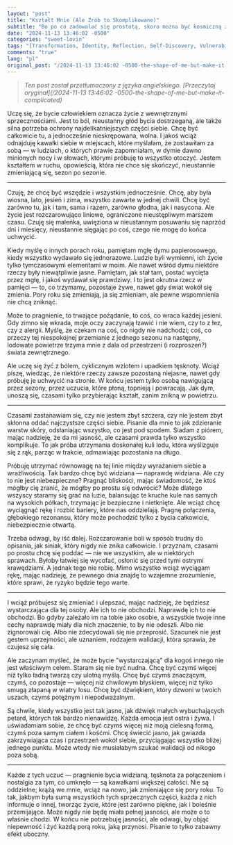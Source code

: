 ```yaml
---
layout: "post"
title: "Kształt Mnie (Ale Zrób to Skomplikowane)"
subtitle: "Bo po co zadowalać się prostotą, skoro można być kosmiczną zagadką?"
date: "2024-11-13 13:46:02 -0500"
categories: "sweet-lovin"
tags: "[Transformation, Identity, Reflection, Self-Discovery, Vulnerability, Introspection, Existentialism, Personal Growth, Emotional Clarity]"
comments: "true"
lang: "pl"
original_post: "/2024-11-13 13:46:02 -0500-the-shape-of-me-but-make-it-complicated"
---
```


> *Ten post został przetłumaczony z języka angielskiego. [Przeczytaj oryginał](/2024-11-13 13:46:02 -0500-the-shape-of-me-but-make-it-complicated)*

Uczę się, że bycie człowiekiem oznacza życie z wewnętrznymi sprzecznościami. Jest to ból, nieustanny głód bycia dostrzeganą, ale także silna potrzeba ochrony najdelikatniejszych części siebie. Chcę być całkowicie tu, a jednocześnie nieskrępowana, wolna. I jakoś wciąż odnajduję kawałki siebie w miejscach, które myślałam, że zostawiłam za sobą — w ludziach, o których prawie zapomniałam, w dymie dawno minionych nocy i w słowach, którymi próbuję to wszystko otoczyć. Jestem kształtem w ruchu, opowieścią, która nie chce się skończyć, nieustannie zmieniającą się, sezon po sezonie.<!-- more -->

* * *

Czuję, że chcę być wszędzie i wszystkim jednocześnie. Chcę, aby była wiosna, lato, jesień i zima, wszystko zawarte w jednej chwili. Chcę być zarówno tu, jak i tam, sama i razem, zarówno głodna, jak i nasycona. Ale życie jest rozczarowująco liniowe, ograniczone nieustępliwym marszem czasu. Czuję się maleńka, uwięziona w nieustannym posuwaniu się naprzód dni i miesięcy, nieustannie sięgając po coś, czego nie mogę do końca uchwycić.

Kiedy myślę o innych porach roku, pamiętam mgłę dymu papierosowego, kiedy wszystko wydawało się jednorazowe. Ludzie byli wymienni, ich życie tylko tymczasowymi elementami w moim. Ale nawet wśród dymu niektóre rzeczy były niewątpliwie jasne. Pamiętam, jak stał tam, postać wycięta przez mgłę, i jakoś wydawał się prawdziwy. I to jest okrutna rzecz w pamięci — to, co trzymamy, pozostaje żywe, nawet gdy świat wokół się zmienia. Pory roku się zmieniają, ja się zmieniam, ale pewne wspomnienia nie chcą zniknąć.

Może to pragnienie, to trwające pożądanie, to coś, co wraca każdej jesieni. Gdy zimno się wkrada, moje oczy zaczynają łzawić i nie wiem, czy to z łez, czy z alergii. Myślę, że czekam na coś, co nigdy nie nadchodzi; coś, co przeczy tej niespokojnej przemianie z jednego sezonu na następny, lodowate powietrze trzyma mnie z dala od przestrzeni (i rozproszeń?) świata zewnętrznego.

Ale uczę się żyć z bólem, cyklicznym wzlotem i upadkiem tęsknoty. Wciąż piszę, wiedząc, że niektóre rzeczy zawsze pozostaną niejasne, nawet gdy próbuję je uchwycić na stronie. W końcu jestem tylko osobą nawigującą przez sezony, przez uczucia, które płoną, topnieją i powracają. Jak dym, unoszą się, czasami tylko przybierając kształt, zanim znikną w powietrzu.

* * *

Czasami zastanawiam się, czy nie jestem zbyt szczera, czy nie jestem zbyt skłonna oddać najczystsze części siebie. Pisanie dla mnie to jak zdzieranie warstw skóry, odsłaniając wszystko, co jest pod spodem. Siadam z piórem, mając nadzieję, że da mi jasność, ale czasami prawda tylko wszystko komplikuje. To jak próba utrzymania doskonałej kuli lodu, która wyślizguje się z rąk, parząc w trakcie, odmawiając pozostania na długo.

Próbuję utrzymać równowagę na tej linie między wyrażaniem siebie a wrażliwością. Tak bardzo chcę być widziana — naprawdę widziana. Ale czy to nie jest niebezpieczne? Pragnąć bliskości, mając świadomość, że ktoś mógłby cię zranić, że mógłby po prostu się odwrócić? Może dlatego wszyscy staramy się grać na luzie, balansując te kruche kule nas samych na wysokich półkach, trzymając je bezpieczne i nietknięte. Ale wciąż chcę wyciągnąć rękę i rozbić bariery, które nas oddzielają. Pragnę połączenia, głębokiego rezonansu, który może pochodzić tylko z bycia całkowicie, niebezpiecznie otwartą.

Trzeba odwagi, by iść dalej. Rozczarowanie boli w sposób trudny do opisania, jak siniak, który nigdy nie znika całkowicie. I przyznam, czasami po prostu chcę się poddać — nie we wszystkim, ale w niektórych sprawach. Byłoby łatwiej się wycofać, osłonić się przed tymi ostrymi krawędziami. A jednak tego nie robię. Mimo wszystko wciąż wyciągam rękę, mając nadzieję, że pewnego dnia znajdę to wzajemne zrozumienie, które sprawi, że ryzyko będzie tego warte.

* * *

I wciąż próbujesz się zmieniać i ulepszać, mając nadzieję, że będziesz wystarczająca dla tej osoby. Ale ich to nie obchodzi. Naprawdę ich to nie obchodzi. Bo gdyby zależało im na tobie jako osobie, a wszystkie twoje inne cechy naprawdę miały dla nich znaczenie, to by nie odeszli. Albo nie zignorowali cię. Albo nie zdecydowali się nie przeprosić. Szacunek nie jest gestem uprzejmości, ale uznaniem, rodzajem walidacji, która sprawia, że czujesz się cała.

Ale zaczynam myśleć, że może bycie "wystarczającą" dla kogoś innego nie jest właściwym celem. Staram się nie być nudna. Chcę być czymś więcej niż tylko ładną twarzą czy ulotną myślą. Chcę być czymś znaczącym, czymś, co pozostaje — więcej niż chwilowym błyskiem, więcej niż tylko smugą złapaną w wiatry losu. Chcę być dźwiękiem, który dzwoni w twoich uszach, czymś potężnym i niepodważalnym.

Są chwile, kiedy wszystko jest tak jasne, jak dźwięk małych wybuchających petard, których tak bardzo nienawidzę. Każda emocja jest ostra i żywa. I uświadamiam sobie, że chcę być czymś więcej niż moją cielesną formą, czymś poza samym ciałem i kośćmi. Chcę świecić jasno, jak gwiazda zakrzywiająca czas i przestrzeń wokół siebie, przyciągając wszystko bliżej jednego punktu. Może wtedy nie musiałabym szukać walidacji od nikogo poza sobą.

* * *

Każde z tych uczuć — pragnienie bycia widzianą, tęsknota za połączeniem i nostalgia za tym, co umknęło — są kawałkami większej całości. Nie są oddzielne; krążą we mnie, wciąż na nowo, jak zmieniające się pory roku. To tak, jakbym była sumą wszystkich tych sprzecznych części, każda z nich informuje o innej, tworząc życie, które jest zarówno piękne, jak i boleśnie przemijające. Może nigdy nie będę miała pełnej jasności, ale może o to właśnie chodzi. W końcu nie potrzebuję jasności, ale odwagi, by objąć niepewność i żyć każdą porą roku, jaką przynosi. Pisanie to tylko zabawny efekt uboczny.